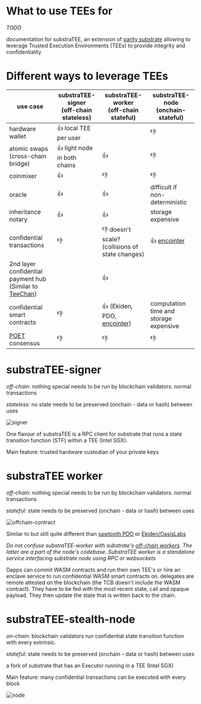 # What to use TEEs for

*TODO*

documentation for substraTEE, an extension of [parity substrate](https://github.com/paritytech/substrate) allowing to leverage Trusted Execution Environments (TEEs) to provide integrity and confidentiality

# Different ways to leverage TEEs

| use case | substraTEE-signer <br>(off-chain stateless) | substraTEE-worker<br> (off-chain stateful) | substraTEE-node<br> (onchain-stateful) |
|----------|-------------------|----------------|-----------------|
|hardware wallet| :+1: local TEE per user | | :thumbsdown:|
|atomic swaps<br>(cross-chain bridge)| :+1: light node in both chains | :+1: | :thumbsdown: |
|coinmixer| :+1:  | :thumbsdown: | :thumbsdown: |
|oracle| :+1: | :+1: | difficult if non-deterministic |
|inheritance notary| :+1: | :+1: | storage expensive |
|confidential transactions| :thumbsdown: | :thumbsdown: doesn't scale? (collisions of state changes) | :+1: [encointer](https://encointer.org) |
| 2nd layer confidential payment hub (Similar to [TeeChan](https://github.com/lsds/Teechain))|  | :+1: | |
|confidential smart contracts |:thumbsdown: | :+1: (Ekiden, PDO, [encointer](https://encointer.org)) | computation time and storage expensive|
| [POET](https://sawtooth.hyperledger.org/docs/core/releases/1.0/architecture/poet.html) consensus | :thumbsdown: | :thumbsdown: | :thumbsdown: |


# substraTEE-signer
*off-chain*: nothing special needs to be run by blockchain validators. normal transactions

*stateless*: no state needs to be preserved (onchain - data or hash) between uses

![signer](./substraTEE-signer.svg)

One flavour of substraTEE is a RPC client for substrate that runs a state transition function (STF) within a TEE (Intel SGX). 

Main feature: trusted hardware custodian of your private keys

# substraTEE worker
*off-chain*: nothing special needs to be run by blockchain validators. normal transactions

*stateful*: state needs to be preserved (onchain - data or hash) between uses

![offchain-contract](./substraTEE-offchain-contract.svg)

Similar to but still quite different than [sawtooth PDO](https://github.com/hyperledger-labs/private-data-objects) or [Ekiden/OasisLabs](https://www.oasislabs.com/)

*Do not confuse substraTEE-worker with substrate's [off-chain workers](https://github.com/paritytech/substrate/pull/1942). The latter are a part of the node's codebase. SubstraTEE worker is a standalone service interfacing substrate node using RPC or websockets* 

Dapps can commit WASM contracts and run their own TEE's or hire an enclave service to run confidential WASM smart contracts on. delegates are remote attested on the blockchain (the TCB doesn't include the WASM contract). They have to be fed with the most recent state, call and opaque payload. They then update the state that is written back to the chain.

# substraTEE-stealth-node
*on-chain*: blockchain validators run confidential state transition function with every extrinsic. 

*stateful*: state needs to be preserved (onchain - data or hash) between uses

a fork of substrate that has an Executor running in a TEE (Intel SGX)

Main feature: many confidential transactions can be executed with every block

![node](./substraTEE-stealth-node.svg)

